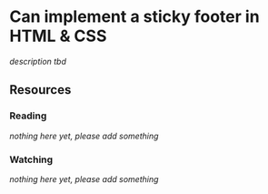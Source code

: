 # Can implement a sticky footer in HTML & CSS
_description tbd_
## Resources
### Reading
_nothing here yet, please add something_
### Watching
_nothing here yet, please add something_
